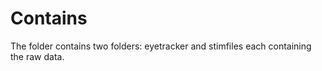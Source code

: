 # Contains

The folder contains two folders: eyetracker and stimfiles each containing the raw data.
